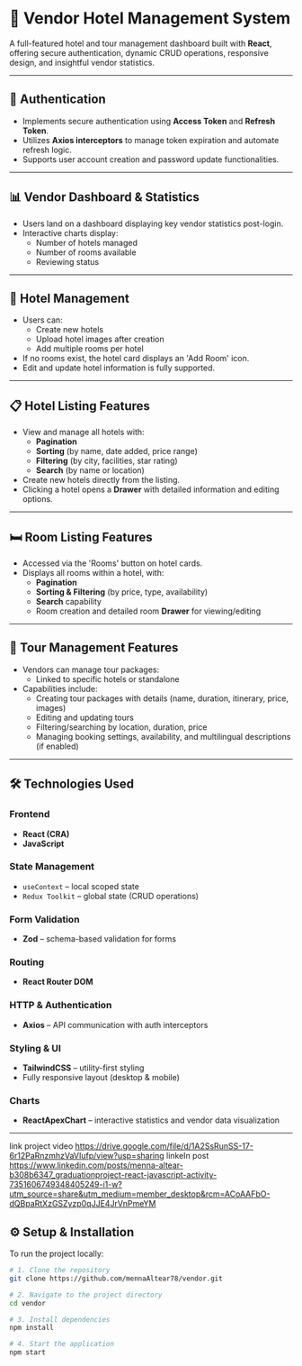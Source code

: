 # 🏨 Vendor Hotel Management System

A full-featured hotel and tour management dashboard built with **React**, offering secure authentication, dynamic CRUD operations, responsive design, and insightful vendor statistics.

---

## 🔐 Authentication

- Implements secure authentication using **Access Token** and **Refresh Token**.
- Utilizes **Axios interceptors** to manage token expiration and automate refresh logic.
- Supports user account creation and password update functionalities.

---

## 📊 Vendor Dashboard & Statistics

- Users land on a dashboard displaying key vendor statistics post-login.
- Interactive charts display:
  - Number of hotels managed
  - Number of rooms available
  - Reviewing status

---

## 🏨 Hotel Management

- Users can:
  - Create new hotels
  - Upload hotel images after creation
  - Add multiple rooms per hotel
- If no rooms exist, the hotel card displays an 'Add Room' icon.
- Edit and update hotel information is fully supported.

---

## 📋 Hotel Listing Features

- View and manage all hotels with:
  - **Pagination**
  - **Sorting** (by name, date added, price range)
  - **Filtering** (by city, facilities, star rating)
  - **Search** (by name or location)
- Create new hotels directly from the listing.
- Clicking a hotel opens a **Drawer** with detailed information and editing options.

---

## 🛏 Room Listing Features

- Accessed via the 'Rooms' button on hotel cards.
- Displays all rooms within a hotel, with:
  - **Pagination**
  - **Sorting & Filtering** (by price, type, availability)
  - **Search** capability
  - Room creation and detailed room **Drawer** for viewing/editing

---

## 🧭 Tour Management Features

- Vendors can manage tour packages:
  - Linked to specific hotels or standalone
- Capabilities include:
  - Creating tour packages with details (name, duration, itinerary, price, images)
  - Editing and updating tours
  - Filtering/searching by location, duration, price
  - Managing booking settings, availability, and multilingual descriptions (if enabled)

---

## 🛠 Technologies Used

### Frontend
- **React (CRA)**
- **JavaScript**

### State Management
- `useContext` – local scoped state
- `Redux Toolkit` – global state (CRUD operations)

### Form Validation
- **Zod** – schema-based validation for forms

### Routing
- **React Router DOM**

### HTTP & Authentication
- **Axios** – API communication with auth interceptors

### Styling & UI
- **TailwindCSS** – utility-first styling
- Fully responsive layout (desktop & mobile)

### Charts
- **ReactApexChart** – interactive statistics and vendor data visualization

---

link project video https://drive.google.com/file/d/1A2SsRunSS-17-6r12PaRnzmhzVaVIufp/view?usp=sharing 
linkeIn post https://www.linkedin.com/posts/menna-altear-b308b6347_graduationproject-react-javascript-activity-7351606749348405249-i1-w?utm_source=share&utm_medium=member_desktop&rcm=ACoAAFbO-dQBpaRtXzGSZyzp0qJJE4JrVnPmeYM 

## ⚙️ Setup & Installation

To run the project locally:

```bash
# 1. Clone the repository
git clone https://github.com/mennaAltear78/vendor.git

# 2. Navigate to the project directory
cd vendor

# 3. Install dependencies
npm install

# 4. Start the application
npm start



